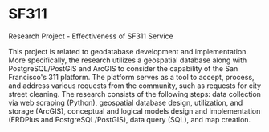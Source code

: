 # SF311
Research Project - Effectiveness of SF311 Service

This project is related to geodatabase development and implementation. More specifically, the research utilizes a geospatial database along with PostgreSQL/PostGIS and ArcGIS to consider the capability of the San Francisco's 311 platform. The platform serves as a tool to accept, process, and address various requests from the community, such as requests for city street cleaning. The research consists of the following steps: data collection via web scraping (Python), geospatial database design, utilization, and storage (ArcGIS), conceptual and logical models design and implementation (ERDPlus and PostgreSQL/PostGIS), data query (SQL), and map creation.
